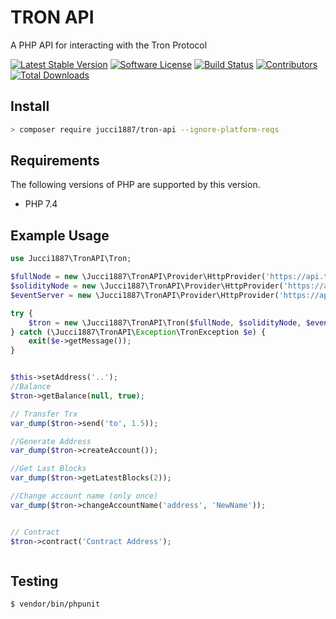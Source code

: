 # TRON API
A PHP API for interacting with the Tron Protocol

[![Latest Stable Version](https://poser.pugx.org/iexbase/tron-api/version)](https://packagist.org/packages/iexbase/tron-api)
[![Software License](https://img.shields.io/badge/license-MIT-brightgreen.svg?style=flat-square)](LICENSE)
[![Build Status](https://api.travis-ci.com/iexbase/tron-api.svg?branch=master)](https://travis-ci.com/iexbase/tron-api)
[![Contributors](https://img.shields.io/github/contributors/iexbase/tron-api.svg)](https://github.com/iexbase/tron-api/graphs/contributors)
[![Total Downloads](https://img.shields.io/packagist/dt/iexbase/tron-api.svg?style=flat-square)](https://packagist.org/packages/iexbase/tron-api)

## Install

```bash
> composer require jucci1887/tron-api --ignore-platform-reqs
```
## Requirements

The following versions of PHP are supported by this version.

* PHP 7.4

## Example Usage

```php
use Jucci1887\TronAPI\Tron;

$fullNode = new \Jucci1887\TronAPI\Provider\HttpProvider('https://api.trongrid.io');
$solidityNode = new \Jucci1887\TronAPI\Provider\HttpProvider('https://api.trongrid.io');
$eventServer = new \Jucci1887\TronAPI\Provider\HttpProvider('https://api.trongrid.io');

try {
    $tron = new \Jucci1887\TronAPI\Tron($fullNode, $solidityNode, $eventServer);
} catch (\Jucci1887\TronAPI\Exception\TronException $e) {
    exit($e->getMessage());
}


$this->setAddress('..');
//Balance
$tron->getBalance(null, true);

// Transfer Trx
var_dump($tron->send('to', 1.5));

//Generate Address
var_dump($tron->createAccount());

//Get Last Blocks
var_dump($tron->getLatestBlocks(2));

//Change account name (only once)
var_dump($tron->changeAccountName('address', 'NewName'));


// Contract
$tron->contract('Contract Address');



```

## Testing

``` bash
$ vendor/bin/phpunit
```

